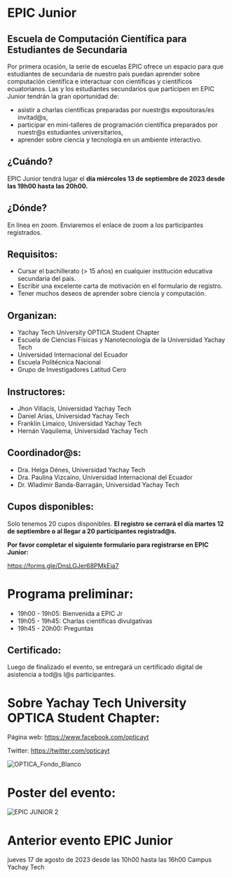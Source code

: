 # EPIC Junior
## Escuela de Computación Científica para Estudiantes de Secundaria

Por primera ocasión, la serie de escuelas EPIC ofrece un espacio para que estudiantes de secundaria de nuestro país puedan aprender sobre computación científica e interactuar con científicas y científicos ecuatorianos. Las y los estudiantes secundarios que participen en EPIC Junior tendrán la gran oportunidad de: 

- asistir a charlas científicas preparadas por nuestr@s expositoras/es invitad@s,
- participar en mini-talleres de programación científica preparados por nuestr@s estudiantes universitarios,
- aprender sobre ciencia y tecnología en un ambiente interactivo.

## ¿Cuándo?

EPIC Junior tendrá lugar el **día miércoles 13 de septiembre de 2023 desde las 19h00 hasta las 20h00.**

## ¿Dónde?

En línea en zoom. Enviaremos el enlace de zoom a los participantes registrados.

## Requisitos:

- Cursar el bachillerato (> 15 años) en cualquier institución educativa secundaria del país.
- Escribir una excelente carta de motivación en el formulario de registro.
- Tener muchos deseos de aprender sobre ciencia y computación.

## Organizan:

- Yachay Tech University OPTICA Student Chapter
- Escuela de Ciencias Físicas y Nanotecnología de la Universidad Yachay Tech
- Universidad Internacional del Ecuador
- Escuela Politécnica Nacional
- Grupo de Investigadores Latitud Cero

## Instructores:

- Jhon Villacís, Universidad Yachay Tech
- Daniel Arias, Universidad Yachay Tech
- Franklin Limaico, Universidad Yachay Tech
- Hernán Vaquilema, Universidad Yachay Tech

## Coordinador@s:

- Dra. Helga Dénes, Universidad Yachay Tech
- Dra. Paulina Vizcaíno, Universidad Internacional del Ecuador
- Dr. Wladimir Banda-Barragán, Universidad Yachay Tech

## Cupos disponibles:

Solo tenemos 20 cupos disponibles. **El registro se cerrará el día martes 12 de septiembre o al llegar a 20 participantes registrad@s.**

**Por favor completar el siguiente formulario para registrarse en EPIC Junior:**

https://forms.gle/DnsLGJer68PMkEja7


# Programa preliminar:

- 19h00 - 19h05: Bienvenida a EPIC Jr
- 19h05 - 19h45: Charlas científicas divulgativas
- 19h45 - 20h00: Preguntas

## Certificado:

Luego de finalizado el evento, se entregará un certificado digital de asistencia a tod@s l@s participantes.

# Sobre Yachay Tech University OPTICA Student Chapter:

Página web: https://www.facebook.com/opticayt

Twitter: https://twitter.com/opticayt

![OPTICA_Fondo_Blanco](https://github.com/ciencialatitud0/EPIC_3/assets/30240951/13ccc66e-c1da-4ad0-bf02-48db2c8d7066)

# Poster del evento: 

![EPIC JUNIOR 2](https://github.com/ciencialatitud0/EPIC_3/assets/37318512/35683abe-8e61-4919-9f61-dd9f8e3f346d)

# Anterior evento EPIC Junior

jueves 17 de agosto de 2023 desde las 10h00 hasta las 16h00 Campus Yachay Tech


